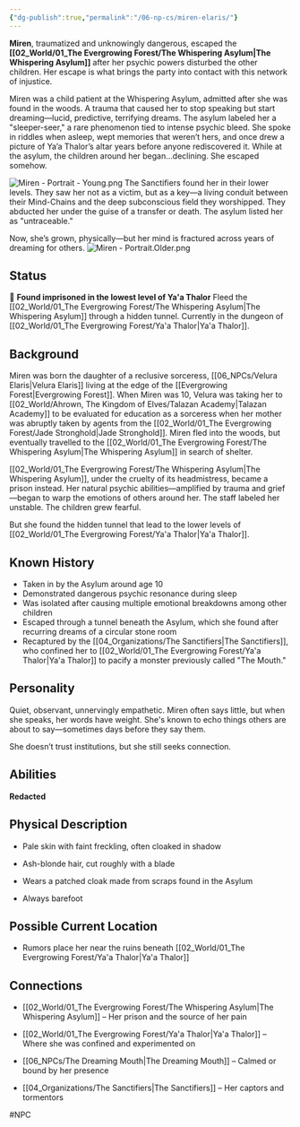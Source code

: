 ```yaml
---
{"dg-publish":true,"permalink":"/06-np-cs/miren-elaris/"}
---
```


**Miren**, traumatized and unknowingly dangerous, escaped the **[[02_World/01_The Evergrowing Forest/The Whispering Asylum\|The Whispering Asylum]]** after her psychic powers disturbed the other children. Her escape is what brings the party into contact with this network of injustice.

Miren was a child patient at the Whispering Asylum, admitted after she was found in the woods. A trauma that caused her to stop speaking but start dreaming—lucid, predictive, terrifying dreams. The asylum labeled her a "sleeper-seer," a rare phenomenon tied to intense psychic bleed. She spoke in riddles when asleep, wept memories that weren’t hers, and once drew a picture of Ya’a Thalor’s altar years before anyone rediscovered it. While at the asylum, the children around her began…declining. She escaped somehow.

![Miren - Portrait - Young.png](/img/user/Items/Non-Magical/Miren%20-%20Portrait%20-%20Young.png)
The Sanctifiers found her in their lower levels. They saw her not as a victim, but as a key—a living conduit between their Mind-Chains and the deep subconscious field they worshipped. They abducted her under the guise of a transfer or death. The asylum listed her as "untraceable."

Now, she’s grown, physically—but her mind is fractured across years of dreaming for others.
![Miren - Portrait.Older.png](/img/user/06_NPCs/Miren%20-%20Portrait.Older.png)


## Status

🧬 **Found imprisoned in the lowest level of Ya'a Thalor** 
Fleed the [[02_World/01_The Evergrowing Forest/The Whispering Asylum\|The Whispering Asylum]] through a hidden tunnel. Currently in the dungeon of [[02_World/01_The Evergrowing Forest/Ya'a Thalor\|Ya'a Thalor]].


## Background
Miren was born the daughter of a reclusive sorceress, [[06_NPCs/Velura Elaris\|Velura Elaris]] living at the edge of the [[Evergrowing Forest\|Evergrowing Forest]]. When Miren was 10, Velura was taking her to [[02_World/Ahrown, The Kingdom of Elves/Talazan Academy\|Talazan Academy]] to be evaluated for education as a sorceress when her mother was abruptly taken by agents from the [[02_World/01_The Evergrowing Forest/Jade Stronghold\|Jade Stronghold]]. Miren fled into the woods, but eventually travelled to the [[02_World/01_The Evergrowing Forest/The Whispering Asylum\|The Whispering Asylum]] in search of shelter.

[[02_World/01_The Evergrowing Forest/The Whispering Asylum\|The Whispering Asylum]], under the cruelty of its headmistress, became a prison instead. Her natural psychic abilities—amplified by trauma and grief—began to warp the emotions of others around her. The staff labeled her unstable. The children grew fearful.

But she found the hidden tunnel that lead to the lower levels of [[02_World/01_The Evergrowing Forest/Ya'a Thalor\|Ya'a Thalor]].

## Known History

- Taken in by the Asylum around age 10
- Demonstrated dangerous psychic resonance during sleep
- Was isolated after causing multiple emotional breakdowns among other children
- Escaped through a tunnel beneath the Asylum, which she found after recurring dreams of a circular stone room
- Recaptured by the [[04_Organizations/The Sanctifiers\|The Sanctifiers]], who confined her to [[02_World/01_The Evergrowing Forest/Ya'a Thalor\|Ya'a Thalor]] to pacify  a monster previously called "The Mouth."

## Personality
Quiet, observant, unnervingly empathetic. Miren often says little, but when she speaks, her words have weight. She's known to echo things others are about to say—sometimes days before they say them.

She doesn’t trust institutions, but she still seeks connection.

## Abilities
**Redacted**


## Physical Description
- Pale skin with faint freckling, often cloaked in shadow
    
- Ash-blonde hair, cut roughly with a blade
    
- Wears a patched cloak made from scraps found in the Asylum
    
- Always barefoot

## Possible Current Location

- Rumors place her near the ruins beneath [[02_World/01_The Evergrowing Forest/Ya'a Thalor\|Ya'a Thalor]]

## Connections

- [[02_World/01_The Evergrowing Forest/The Whispering Asylum\|The Whispering Asylum]] – Her prison and the source of her pain
    
- [[02_World/01_The Evergrowing Forest/Ya'a Thalor\|Ya'a Thalor]] – Where she was confined and experimented on
    
- [[06_NPCs/The Dreaming Mouth\|The Dreaming Mouth]]  – Calmed or bound by her presence
    
- [[04_Organizations/The Sanctifiers\|The Sanctifiers]] – Her captors and tormentors


#NPC 